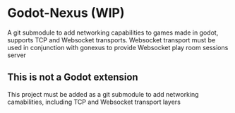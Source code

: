 # Godot-Nexus (WIP)
A git submodule to add networking capabilities to games made in godot, supports TCP and Websocket transports. 
Websocket transport must be used in conjunction with gonexus to provide Websocket play room sessions server

## This is not a Godot extension
This project must be added as a git submodule to add networking camabilities, including TCP and Websocket transport layers
